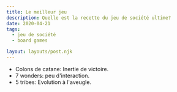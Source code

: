 ```yaml
---
title: Le meilleur jeu
description: Quelle est la recette du jeu de société ultime?
date: 2020-04-21
tags:
  - jeu de société
  - board games

layout: layouts/post.njk
---
```


- Colons de catane: Inertie de victoire.
- 7 wonders: peu d'interaction.
- 5 tribes: Evolution à l'aveugle.
